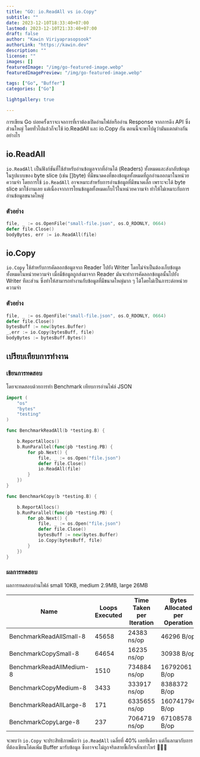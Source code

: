 ```yaml
---
title: "GO: io.ReadAll vs io.Copy"
subtitle: ""
date: 2023-12-10T18:33:40+07:00
lastmod: 2023-12-10T21:33:40+07:00
draft: false
author: "Kawin Viriyaprasopsook"
authorLink: "https://kawin.dev"
description: ""
license: ""
images: []
featuredImage: "/img/go-featured-image.webp"
featuredImagePreview: "/img/go-featured-image.webp"

tags: ["Go", "Buffer"]
categories: ["Go"]

lightgallery: true

---
```


การเขียน Go บ่อยครั้งเราจะเจอการที่เราต้องเปิดอ่านไฟล์หรืออ่าน Response จากการดึง API ซึ่งส่วนใหญ่ โดยทั่วไปแล้วก็จะใช้ io.ReadAll และ io.Copy กัน ตอนนี้จะพาไปดูว่ามันแตกต่างกันอย่างไร

<!--more-->

## io.ReadAll
`io.ReadAll` เป็นฟังก์ชันที่ใช้สำหรับอ่านข้อมูลจากที่อ่านได้ (Readers) ทั้งหมดและส่งกลับข้อมูลในรูปแบบของ byte slice (เช่น []byte) ที่มีขนาดคงที่ของข้อมูลทั้งหมดที่ถูกอ่านออกมาในหน่วยความจำ โดยการใช้ `io.ReadAll` อาจเหมาะสำหรับการอ่านข้อมูลที่มีขนาดเล็ก เพราะจะได้ byte slice มาใช้งานเลย แต่เนื่องจากการโยนข้อมูลทั้งหมดเก็บไว้ในหน่วยความจำ ทำให้ไม่เหมาะกับการอ่านข้อมูลขนาดใหญ่
### ตัวอย่าง
```go
file, _ := os.OpenFile("small-file.json", os.O_RDONLY, 0664)
defer file.Close()
bodyBytes, err := io.ReadAll(file)
```

## io.Copy
`io.Copy` ใช้สำหรับการคัดลอกข้อมูลจาก Reader ไปยัง Writer โดยไม่จำเป็นต้องเก็บข้อมูลทั้งหมดในหน่วยความจำ เมื่อมีข้อมูลถูกส่งมาจาก Reader มันจะทำการคัดลอกข้อมูลนั้นไปยัง Writer ทีละส่วน ซึ่งทำให้สามารถทำงานกับข้อมูลที่มีขนาดใหญ่มาก ๆ ได้โดยไม่เป็นภาระต่อหน่วยความจำ
### ตัวอย่าง
```go
file, _ := os.OpenFile("small-file.json", os.O_RDONLY, 0664)
defer file.Close()
bytesBuff := new(bytes.Buffer)
_,err := io.Copy(bytesBuff, file)
bodyBytes := bytesBuff.Bytes()
```

## เปรียบเทียบการทำงาน

### เขียนการทดสอบ
โดยจะทดสอบด้วยการทำ Benchmark เทียบการอ่านไฟล์ JSON
```go
import (
	"os"
	"bytes"
	"testing"
)

func BenchmarkReadAll(b *testing.B) {

	b.ReportAllocs()
	b.RunParallel(func(pb *testing.PB) {
		for pb.Next() {
			file, _ := os.Open("file.json")
			defer file.Close()
			io.ReadAll(file)
		}
	})
}

func BenchmarkCopy(b *testing.B) {

	b.ReportAllocs()
	b.RunParallel(func(pb *testing.PB) {
		for pb.Next() {
			file, _ := os.Open("file.json")
			defer file.Close()
			bytesBuff := new(bytes.Buffer)
			io.Copy(bytesBuff, file)
		}
	})
}
```

### ผลการทดสอบ
ผลการทดสอบอ่านไฟล์ small 10KB, medium 2.9MB, large 26MB

|Name|Loops Executed|Time Taken per Iteration|Bytes Allocated per Operation|Allocations per Operation|
|---|---|---|---|---|
|BenchmarkReadAllSmall-8|            45658|             24383 ns/op|           46296 B/op|         14 allocs/op|
|BenchmarkCopySmall-8|               64654|             16235 ns/op|           30938 B/op|         11 allocs/op|
|BenchmarkReadAllMedium-8|            1510|            734884 ns/op|        16792061 B/op|         37 allocs/op|
|BenchmarkCopyMedium-8|               3433|            333917 ns/op|         8388372 B/op|         20 allocs/op|
|BenchmarkReadAllLarge-8|              171|           6335655 ns/op|        160741794 B/op|        46 allocs/op|
|BenchmarkCopyLarge-8|                 237|           7064719 ns/op|        67108578 B/op|         22 allocs/op|

จะพบว่า `io.Copy` จะประสิทธิภาพดีกว่า `io.ReadAll` เฉลี่ยที่ 40% เลยทีเดียว แต่ก็แลกมากับการที่ต้องเขียนโค้ดเพิ่ม Buffer มารับข้อมูล ซึ่งอาจจะไม่ถูกจริตสายขี้เกียจสักเท่าไหร่ 🤣🤣🤣